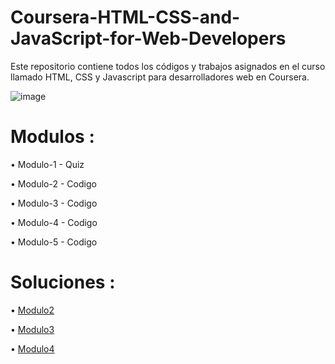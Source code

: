 # Coursera-HTML-CSS-and-JavaScript-for-Web-Developers
Este repositorio contiene todos los códigos y trabajos asignados en el curso llamado HTML, CSS y Javascript para desarrolladores web en Coursera.

![image](https://github.com/SebasPreciado10/Coursera-HTML-CSS-and-JavaScript-for-Web-Developers/assets/144469767/e8cdbcb3-488b-448f-b3bb-a3d883d7fcf3)

# Modulos :

• Modulo-1 - Quiz

• Modulo-2 - Codigo

• Modulo-3 - Codigo

• Modulo-4 - Codigo

• Modulo-5 - Codigo

# Soluciones :

• [Modulo2](https://sebaspreciado10.github.io/Coursera-HTML-CSS-and-JavaScript-for-Web-Developers/MODULE-2/)

• [Modulo3](https://sebaspreciado10.github.io/Coursera-HTML-CSS-and-JavaScript-for-Web-Developers/MODULE-3/)

• [Modulo4](https://sebaspreciado10.github.io/Coursera-HTML-CSS-and-JavaScript-for-Web-Developers/MODULE-4/)

